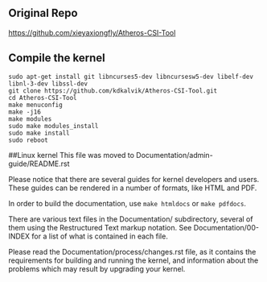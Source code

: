 ## Original Repo
https://github.com/xieyaxiongfly/Atheros-CSI-Tool

## Compile the kernel
```
sudo apt-get install git libncurses5-dev libncursesw5-dev libelf-dev libnl-3-dev libssl-dev  
git clone https://github.com/kdkalvik/Atheros-CSI-Tool.git
cd Atheros-CSI-Tool
make menuconfig
make -j16
make modules
sudo make modules_install
sudo make install 
sudo reboot
```

##Linux kernel
This file was moved to Documentation/admin-guide/README.rst

Please notice that there are several guides for kernel developers and users.
These guides can be rendered in a number of formats, like HTML and PDF.

In order to build the documentation, use ``make htmldocs`` or
``make pdfdocs``.

There are various text files in the Documentation/ subdirectory,
several of them using the Restructured Text markup notation.
See Documentation/00-INDEX for a list of what is contained in each file.

Please read the Documentation/process/changes.rst file, as it contains the
requirements for building and running the kernel, and information about
the problems which may result by upgrading your kernel.
